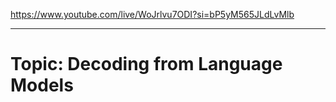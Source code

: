 https://www.youtube.com/live/WoJrlvu7ODI?si=bP5yM565JLdLvMlb

---

# Topic: Decoding from Language Models



